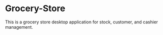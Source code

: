 # Grocery-Store
This is a grocery store desktop application for stock, customer, and cashier management.
